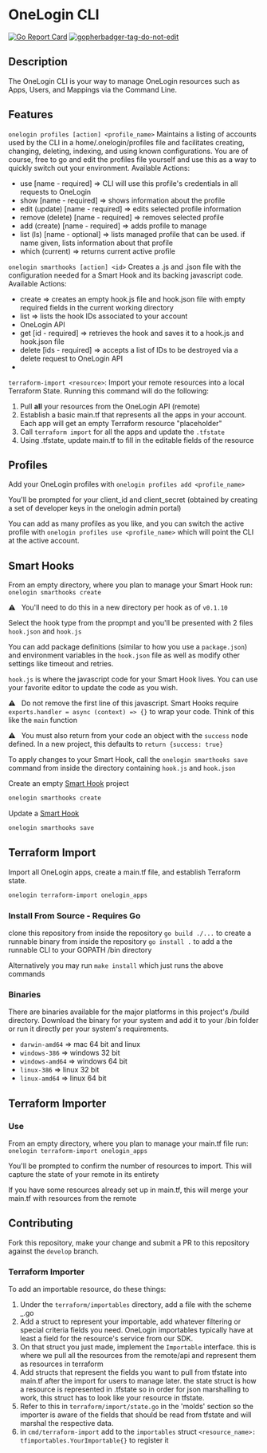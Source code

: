 # OneLogin CLI
[![Go Report Card](https://goreportcard.com/badge/github.com/onelogin/onelogin)](https://goreportcard.com/report/github.com/onelogin/onelogin)
<a href='https://github.com/jpoles1/gopherbadger' target='_blank'>![gopherbadger-tag-do-not-edit](https://img.shields.io/badge/Go%20Coverage-84%25-brightgreen.svg?longCache=true&style=flat)</a>
## Description

The OneLogin CLI is your way to manage OneLogin resources such as Apps, Users, and Mappings via the Command Line.

## Features
`onelogin profiles [action] <profile_name>`
Maintains a listing of accounts used by the CLI in a home/.onelogin/profiles file and facilitates creating, changing, deleting, indexing, and using known configurations. You are of course, free to go and edit the profiles file yourself and use this as a way to quickly switch out your environment.
Available Actions:
  * use             [name - required] => CLI will use this profile's credentials in all requests to OneLogin
  * show            [name - required] => shows information about the profile
  * edit   (update) [name - required] => edits selected profile information
  * remove (delete) [name - required] => removes selected profile
  * add    (create) [name - required] => adds profile to manage
  * list   (ls)     [name - optional] => lists managed profile that can be used. if name given, lists information about that profile
  * which  (current)                  => returns current active profile

`onelogin smarthooks [action] <id>`
Creates a .js and .json file with the configuration needed for a Smart Hook and its backing javascript code.
Available Actions:
  * create                    => creates an empty hook.js file and hook.json file with empty required fields in the current working directory
  * list                      => lists the hook IDs associated to your account
  * OneLogin API
  * get     [id - required]   => retrieves the hook and saves it to a hook.js and hook.json file
  * delete  [ids - required]  => accepts a list of IDs to be destroyed via a delete request to OneLogin API
  * 
`terraform-import <resource>`: Import your remote resources into a local Terraform State.
Running this command will do the following:
  1. Pull **all** your resources from the OneLogin API (remote)
  2. Establish a basic main.tf that represents all the apps in your account. Each app will get an empty Terraform resource "placeholder"
  3. Call `terraform import` for all the apps and update the `.tfstate`
  4. Using .tfstate, update main.tf to fill in the editable fields of the resource


## Profiles
Add your OneLogin profiles with `onelogin profiles add <profile_name>`

You'll be prompted for your client_id and client_secret (obtained by creating a set of developer keys in the onelogin admin portal)

You can add as many profiles as you like, and you can switch the active profile with `onelogin profiles use <profile_name>` which will point the CLI at the active account.

## Smart Hooks
From an empty directory, where you plan to manage your Smart Hook run:
`onelogin smarthooks create`

⚠️ &nbsp; You'll need to do this in a new directory per hook as of `v0.1.10` 

Select the hook type from the propmpt and you'll be presented with 2 files `hook.json` and `hook.js`

You can add package definitions (similar to how you use a `package.json`) and environment variables in the `hook.json` file as well as modify other settings like timeout and retries.

`hook.js` is where the javascript code for your Smart Hook lives. You can use your favorite editor to update the code as you wish.

⚠️ &nbsp; Do not remove the first line of this javascript. Smart Hooks require `exports.handler = async (context) => {}` to wrap your code. Think of this like the `main` function

⚠️ &nbsp; You must also return from your code an object with the `success` node defined. In a new project, this defaults to `return {success: true}`

To apply changes to your Smart Hook, call the `onelogin smarthooks save` command from inside the directory containing `hook.js` and `hook.json`

Create an empty [Smart Hook](https://developers.onelogin.com/api-docs/2/smart-hooks/overview) project
```sh
onelogin smarthooks create
```

Update a [Smart Hook](https://developers.onelogin.com/api-docs/2/smart-hooks/overview) 
```sh
onelogin smarthooks save
```

## Terraform Import
Import all OneLogin apps, create a main.tf file, and establish Terraform state.
```sh
onelogin terraform-import onelogin_apps
```


### Install From Source - Requires Go
clone this repository
from inside the repository `go build ./...` to create a runnable binary
from inside the repository `go install .` to add a the runnable CLI to your GOPATH /bin directory

Alternatively you may run `make install` which just runs the above commands

### Binaries
There are binaries available for the major platforms in this project's /build directory. Download the
binary for your system and add it to your /bin folder or run it directly per your system's requirements.

* `darwin-amd64`  => mac 64 bit and linux
* `windows-386`   => windows 32 bit
* `windows-amd64` => windows 64 bit
* `linux-386`     => linux 32 bit
* `linux-amd64`   => linux 64 bit


## Terraform Importer

### Use
From an empty directory, where you plan to manage your main.tf file run:
`onelogin terraform-import onelogin_apps`

You'll be prompted to confirm the number of resources to import.
This will capture the state of your remote in its entirety

If you have some resources already set up in main.tf, this will merge your main.tf with resources from the remote

## Contributing

Fork this repository, make your change and submit a PR to this repository against the `develop` branch.

### Terraform Importer
To add an importable resource, do these things:
1. Under the `terraform/importables` directory, add a file with the scheme <provider>_<resource>.go
2. Add a struct to represent your importable, add whatever filtering or special criteria fields you need.
OneLogin importables typically have at least a field for the resource's service from our SDK.
3. On that struct you just made, implement the `Importable` interface. this is where we pull all the resources from the remote/api and represent them as resources in terraform
4. Add structs that represent the fields you want to pull from tfstate into main.tf after the import for users to manage later. the state struct is how a resource is represented in .tfstate so in order for json marshalling to work, this struct has to look like your resource in tfstate.
5. Refer to this in `terraform/import/state.go` in the 'molds' section so the importer is aware of the fields that should be read from tfstate and will marshal the respective data.
6. in `cmd/terraform-import` add to the `importables` struct `<resource_name>: tfimportables.YourImportable{}` to register it
